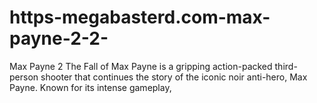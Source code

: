 # https-megabasterd.com-max-payne-2-2-
Max Payne 2 The Fall of Max Payne is a gripping action-packed third-person shooter that continues the story of the iconic noir anti-hero, Max Payne. Known for its intense gameplay,
